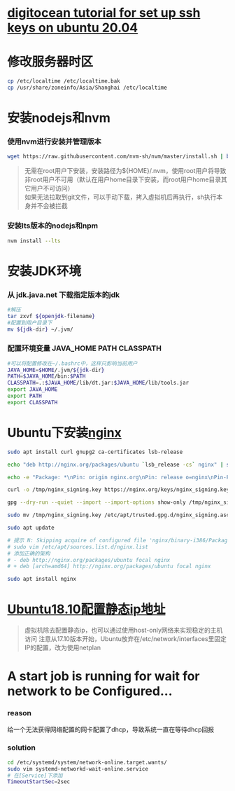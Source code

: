 # [digitocean tutorial for set up ssh keys on ubuntu 20.04](https://www.digitalocean.com/community/tutorials/how-to-set-up-ssh-keys-on-ubuntu-20-04)

# 修改服务器时区
```sh
cp /etc/localtime /etc/localtime.bak
cp /usr/share/zoneinfo/Asia/Shanghai /etc/localtime
```
# 安装nodejs和nvm
### 使用nvm进行安装并管理版本
```sh
wget https://raw.githubusercontent.com/nvm-sh/nvm/master/install.sh | bash
```  
> 无需在root用户下安装，安装路径为${HOME}/.nvm，使用root用户将导致非root用户不可用（默认在用户home目录下安装，而root用户home目录其它用户不可访问）  
> 如果无法拉取到git文件，可以手动下载，拷入虚拟机后再执行，sh执行本身并不会被拦截
### 安装lts版本的nodejs和npm
```sh
nvm install --lts
```

# 安装JDK环境
### 从 jdk.java.net 下载指定版本的jdk
```sh
#解压
tar zxvf ${openjdk-filename}
#配置到用户目录下
mv ${jdk-dir} ~/.jvm/ 
```
### 配置环境变量 JAVA_HOME PATH CLASSPATH
```sh
#可以将配置修改在~/.bashrc中，这样只影响当前用户
JAVA_HOME=$HOME/.jvm/${jdk-dir}
PATH=$JAVA_HOME/bin:$PATH
CLASSPATH=.:$JAVA_HOME/lib/dt.jar:$JAVA_HOME/lib/tools.jar
export JAVA_HOME
export PATH
export CLASSPATH
```

# Ubuntu下安装[nginx]
[nginx]:https://nginx.org/en/linux_packages.html#Ubuntu
```sh
sudo apt install curl gnupg2 ca-certificates lsb-release

echo "deb http://nginx.org/packages/ubuntu `lsb_release -cs` nginx" | sudo tee /etc/apt/sources.list.d/nginx.list

echo -e "Package: *\nPin: origin nginx.org\nPin: release o=nginx\nPin-Priority: 900\n" | sudo tee /etc/apt/preferences.d/99nginx

curl -o /tmp/nginx_signing.key https://nginx.org/keys/nginx_signing.key

gpg --dry-run --quiet --import --import-options show-only /tmp/nginx_signing.key

sudo mv /tmp/nginx_signing.key /etc/apt/trusted.gpg.d/nginx_signing.asc

sudo apt update

# 提示 N: Skipping acquire of configured file 'nginx/binary-i386/Packages' as repository 'http://nginx.org/packages/ubuntu focal InRelease' doesn't support architecture 'i386'
# sudo vim /etc/apt/sources.list.d/nginx.list
# 添加正确的架构
# - deb http://nginx.org/packages/ubuntu focal nginx
# + deb [arch=amd64] http://nginx.org/packages/ubuntu focal nginx

sudo apt install nginx
```

# [Ubuntu18.10配置静态ip地址](https://linuxconfig.org/how-to-configure-static-ip-address-on-ubuntu-18-10-cosmic-cuttlefish-linux)
> 虚拟机除去配置静态ip，也可以通过使用host-only网络来实现稳定的主机访问
> 注意从17.10版本开始，Ubuntu放弃在/etc/network/interfaces里固定IP的配置，改为使用netplan

# A start job is running for wait for network to be Configured...
### reason
给一个无法获得网络配置的网卡配置了dhcp，导致系统一直在等待dhcp回报
### solution
```sh
cd /etc/systemd/system/network-online.target.wants/
sudo vim systemd-networkd-wait-online.service
# 在[Service]下添加
TimeoutStartSec=2sec
```